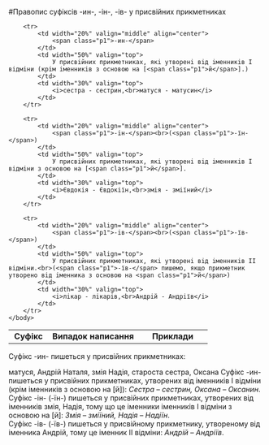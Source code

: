 #Правопис суфiксiв -ин-, -iн-, -iв- у присвiйних прикметниках


<table style="width: 85%;" align="center">
    <body>
        <tr>
            <td width="20%" align="center" valign="top">
                <b>Суфiкс</b>
            </td>  
            <td width="45%" align="center" valign="top">
                <b>Випадок написання</b>
            </td>
            <td width="35%" align="center" valign="top">
                <b>Приклади</b>
            </td>                     
        </tr>

        <tr>
            <td width="20%" valign="middle" align="center">
                <span class="p1">-ин-</span>
            </td>  
            <td width="50%" valign="top">
                У присвiйних прикметниках, якi утворенi вiд iменникiв I вiдмiни (крiм iменникiв з основою на [<span class="p1">й</span>].)
            </td>
            <td width="30%" valign="top">
                <i>сестра - сестрин,<br>матуся - матусин</i>
            </td>                     
        </tr>

        <tr> 
        	<td width="20%" valign="middle" align="center">
                <span class="p1">-iн-</span><br>(<span class="p1">-їн-</span>)
            </td> 
            <td width="50%" valign="top">
                У присвiйних прикметниках, якi утворенi вiд iменникiв I вiдмiни з основою на [<span class="p1">й</span>].
            </td>
            <td width="30%" valign="top">
                <i>Євдокiя - Євдокiїн,<br>змiя - змiїний</i>
            </td>                     
        </tr>

        <tr>
            <td width="20%" valign="middle" align="center">
                <span class="p1">-iв-</span><br>(<span class="p1">-їв-</span>)
            </td>  
            <td width="50%" valign="top">
                У присвiйних прикметниках, якi утворенi вiд iменникiв II вiдмiни.<br>(<span class="p1">-їв-</span> пишемо, якщо прикметник утворено вiд iменника з основою на <span class="p1">й</span>)
            </td>
            <td width="30%" valign="top">
                <i>лiкар - лiкарiв,<br>Андрiй - Андрiїв</i>
            </td>                     
        </tr>
    </body>
</table>

<quiz> 
    <question>
        <p>Суфікс <span class="p1">-ин-</span> пишеться у присвійних прикметниках:</p>
           <answer>матуся, Андрій</answer>
           <answer>Наталя, змія</answer>
           <answer>Надія, староста</answer>
           <answer correct>сестра, Оксана</answer>
      <explanation>
Суфікс <span class="p1">-ин-</span> пишеться у присвійних прикметниках, утворених від іменників I відміни (крім іменників з основою на [<span class="p1">й</span>]): <i>Сестра – сестрин, Оксана – Оксанин</i>.<br>
Суфікс <span class="p1">-iн-</span> (<span class="p1">-їн-</span>) пишеться у присвійних прикметниках, утворених від іменників змія, Надія, тому що це іменники іменників I відміни з основою на [<span class="p1">й</span>]: <i>Змія – зміїний, Надія – Надіїн</i>.<br>
Суфікс <span class="p1">-iв-</span> (<span class="p1">-їв-</span>) пишеться у присвійному прикметнику, утвореному від іменника Андрій, тому це іменник II відміни: <i>Андрій – Андріїв</i>. 
</explanation>
    </question>
</quiz> 
